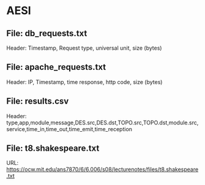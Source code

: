 # AESI

## File: db_requests.txt
Header: Timestamp, Request type, universal unit, size (bytes)

## File: apache_requests.txt
Header: IP, Timestamp, time response, http code, size (bytes)

## File: results.csv
Header: type,app,module,message,DES.src,DES.dst,TOPO.src,TOPO.dst,module.src,service,time_in,time_out,time_emit,time_reception

## File: t8.shakespeare.txt
URL: https://ocw.mit.edu/ans7870/6/6.006/s08/lecturenotes/files/t8.shakespeare.txt
